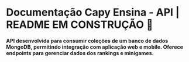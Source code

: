 # Documentação Capy Ensina - API | README EM CONSTRUÇÃO 🔨

**API desenvolvida para consumir coleções de um banco de dados MongoDB, permitindo integração com aplicação web e mobile. Oferece endpoints para gerenciar dados dos rankings e minigames.**
